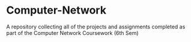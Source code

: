 # Computer-Network

A repository collecting all of the projects and assignments completed as part of the Computer Network Coursework (6th Sem)